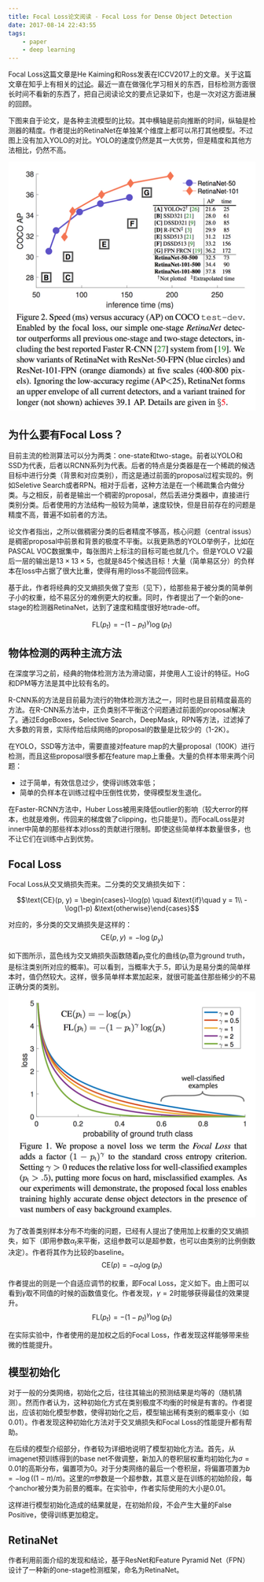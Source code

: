 ```yaml
---
title: Focal Loss论文阅读 - Focal Loss for Dense Object Detection
date: 2017-08-14 22:43:55
tags:
    - paper
    - deep learning
---
```

Focal Loss这篇文章是He Kaiming和Ross发表在ICCV2017上的文章。关于这篇文章在知乎上有相关的[讨论](https://www.zhihu.com/question/63581984)。最近一直在做强化学习相关的东西，目标检测方面很长时间不看新的东西了，把自己阅读论文的要点记录如下，也是一次对这方面进展的回顾。

下图来自于论文，是各种主流模型的比较。其中横轴是前向推断的时间，纵轴是检测器的精度。作者提出的RetinaNet在单独某个维度上都可以吊打其他模型。不过图上没有加入YOLO的对比。YOLO的速度仍然是其一大优势，但是精度和其他方法相比，仍然不高。

![不同模型关于精度和速度的比较](/img/focal_loss_different_model_comparison.jpg)
<!-- more -->

## 为什么要有Focal Loss？
目前主流的检测算法可以分为两类：one-state和two-stage。前者以YOLO和SSD为代表，后者以RCNN系列为代表。后者的特点是分类器是在一个稀疏的候选目标中进行分类（背景和对应类别），而这是通过前面的proposal过程实现的。例如Seletive Search或者RPN。相对于后者，这种方法是在一个稀疏集合内做分类。与之相反，前者是输出一个稠密的proposal，然后丢进分类器中，直接进行类别分类。后者使用的方法结构一般较为简单，速度较快，但是目前存在的问题是精度不高，普遍不如前者的方法。

论文作者指出，之所以做稠密分类的后者精度不够高，核心问题（central issus）是稠密proposal中前景和背景的极度不平衡。以我更熟悉的YOLO举例子，比如在PASCAL VOC数据集中，每张图片上标注的目标可能也就几个。但是YOLO V2最后一层的输出是$13 \times 13 \times 5$，也就是$845$个候选目标！大量（简单易区分）的负样本在loss中占据了很大比重，使得有用的loss不能回传回来。

基于此，作者将经典的交叉熵损失做了变形（见下），给那些易于被分类的简单例子小的权重，给不易区分的难例更大的权重。同时，作者提出了一个新的one-stage的检测器RetinaNet，达到了速度和精度很好地trade-off。

$$\text{FL}(p_t) = -(1-p_t)^\gamma \log(p_t)$$

## 物体检测的两种主流方法
在深度学习之前，经典的物体检测方法为滑动窗，并使用人工设计的特征。HoG和DPM等方法是其中比较有名的。

R-CNN系的方法是目前最为流行的物体检测方法之一，同时也是目前精度最高的方法。在R-CNN系方法中，正负类别不平衡这个问题通过前面的proposal解决了。通过EdgeBoxes，Selective Search，DeepMask，RPN等方法，过滤掉了大多数的背景，实际传给后续网络的proposal的数量是比较少的（1-2K）。

在YOLO，SSD等方法中，需要直接对feature map的大量proposal（100K）进行检测，而且这些proposal很多都在feature map上重叠。大量的负样本带来两个问题：
- 过于简单，有效信息过少，使得训练效率低；
- 简单的负样本在训练过程中压倒性优势，使得模型发生退化。

在Faster-RCNN方法中，Huber Loss被用来降低outlier的影响（较大error的样本，也就是难例，传回来的梯度做了clipping，也只能是$1$）。而FocalLoss是对inner中简单的那些样本对loss的贡献进行限制。即使这些简单样本数量很多，也不让它们在训练中占到优势。

## Focal Loss
Focal Loss从交叉熵损失而来。二分类的交叉熵损失如下：

$$\text{CE}(p, y) = \begin{cases}-\log(p) \quad &\text{if}\quad y = 1\\ -\log(1-p) &\text{otherwise}\end{cases}$$

对应的，多分类的交叉熵损失是这样的：
$$\text{CE}(p, y) = -\log(p_y)$$

如下图所示，蓝色线为交叉熵损失函数随着$p_t$变化的曲线($p_t$意为ground truth，是标注类别所对应的概率)。可以看到，当概率大于$.5$，即认为是易分类的简单样本时，值仍然较大。这样，很多简单样本累加起来，就很可能盖住那些稀少的不易正确分类的类别。
![FL vs CELoss](/img/focal_loss_vs_ce_loss.jpg)

为了改善类别样本分布不均衡的问题，已经有人提出了使用加上权重的交叉熵损失，如下（即用参数$\alpha_t$来平衡，这组参数可以是超参数，也可以由类别的比例倒数决定）。作者将其作为比较的baseline。
$$\text{CE}(p) = -\alpha_t\log(p_t)$$

作者提出的则是一个自适应调节的权重，即Focal Loss，定义如下。由上图可以看到$\gamma$取不同值的时候的函数值变化。作者发现，$\gamma=2$时能够获得最佳的效果提升。
$$\text{FL}(p_t) = -(1-p_t)^\gamma\log(p_t)$$

在实际实验中，作者使用的是加权之后的Focal Loss，作者发现这样能够带来些微的性能提升。

## 模型初始化
对于一般的分类网络，初始化之后，往往其输出的预测结果是均等的（随机猜测）。然而作者认为，这种初始化方式在类别极度不均衡的时候是有害的。作者提出，应该初始化模型参数，使得初始化之后，模型输出稀有类别的概率变小（如$0.01$）。作者发现这种初始化方法对于交叉熵损失和Focal Loss的性能提升都有帮助。

在后续的模型介绍部分，作者较为详细地说明了模型初始化方法。首先，从imagenet预训练得到的base net不做调整，新加入的卷积层权重均初始化为$\sigma=0.01$的高斯分布，偏置项为$0$。对于分类网络的最后一个卷积层，将偏置项置为$b=-\log((1-\pi)/\pi)$。这里的$\pi$参数是一个超参数，其意义是在训练的初始阶段，每个anchor被分类为前景的概率。在实验中，作者实际使用的大小是$0.01$。

这样进行模型初始化造成的结果就是，在初始阶段，不会产生大量的False Positive，使得训练更加稳定。

## RetinaNet
作者利用前面介绍的发现和结论，基于ResNet和Feature Pyramid Net（FPN）设计了一种新的one-stage检测框架，命名为RetinaNet。
